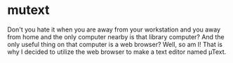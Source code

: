 # mutext
Don't you hate it when you are away from your workstation and you away from 
home and the only computer nearby is that library computer? And the only useful 
thing on that computer is a web browser? Well, so am I! That is why I decided 
 to utilize the web browser to make a text editor named µText.
